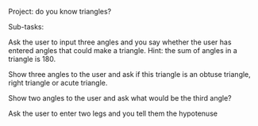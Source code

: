 Project: do you know triangles?

Sub-tasks:

Ask the user to input three angles and you say whether the user has entered angles that could make a triangle. Hint: the sum of angles in a triangle is 180.

Show three angles to the user and ask if this triangle is an obtuse triangle, right triangle or acute triangle.

Show two angles to the user and ask what would be the third angle?

Ask the user to enter two legs and you tell them the hypotenuse
